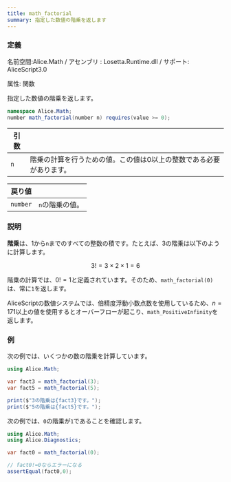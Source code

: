 ```yaml
---
title: math_factorial
summary: 指定した数値の階乗を返します
---
```


### 定義
名前空間:Alice.Math / アセンブリ : Losetta.Runtime.dll / サポート: AliceScript3.0

属性: 関数

指定した数値の階乗を返します。

```cs title="AliceScript"
namespace Alice.Math;
number math_factorial(number n) requires(value >= 0);
```

|引数| |
|-|-|
|`n`|階乗の計算を行うための値。この値は0以上の整数である必要があります。|

|戻り値| |
|-|-|
|`number`|`n`の階乗の値。|

### 説明
**階乗**は、1から`n`までのすべての整数の積です。たとえば、3の階乗は以下のように計算します。

$$ 3! = 3 \times 2 \times 1 = 6 $$

階乗の計算では、$0! = 1$と定義されています。そのため、`math_factorial(0)`は、常に`1`を返します。

AliceScriptの数値システムでは、倍精度浮動小数点数を使用しているため、$n = 171$以上の値を使用するとオーバーフローが起こり、`math_PositiveInfinity`を返します。

### 例
次の例では、いくつかの数の階乗を計算しています。

```cs title="AliceScript"
using Alice.Math;

var fact3 = math_factorial(3);
var fact5 = math_factorial(5);

print($"3の階乗は{fact3}です。");
print($"5の階乗は{fact5}です。");
```

次の例では、`0`の階乗が`1`であることを確認します。

```cs title="AliceScript"
using Alice.Math;
using Alice.Diagnostics;

var fact0 = math_factorial(0);

// fact0!=0ならエラーになる
assertEqual(fact0,0);
```
